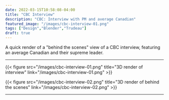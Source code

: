 ```yaml
---
date: 2022-03-15T10:58:08-04:00
title: "CBC Interview"
description: "CBC: Interview with PM and average Canadian"
featured_image: "/images/cbc-interview-01.png"
tags: ["Design","Blender","Trudeau"]
draft: true
---
```


A quick render of a "behind the scenes" view of a CBC interview, featuring an average Canadian and their supreme leader.

<!--more-->

___

{{< figure src="/images/cbc-interview-01.png" title="3D render of interview" link="/images/cbc-interview-01.png" >}}

{{< figure src="/images/cbc-interview-02.png" title="3D render of behind the scenes" link="/images/cbc-interview-02.png" >}}

___